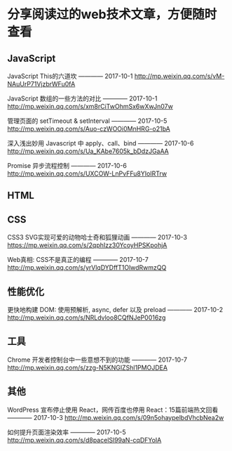 # 分享阅读过的web技术文章，方便随时查看

## JavaScript

JavaScript This的六道坎   ———— 2017-10-1 
http://mp.weixin.qq.com/s/vM-NAuUrP71VjzbrWFu0fA

JavaScript 数组的一些方法的对比  ———— 2017-10-1 
http://mp.weixin.qq.com/s/xm8rCiTwOhmSx6wXwJn07w

管理页面的 setTimeout & setInterval ———— 2017-10-5 
http://mp.weixin.qq.com/s/Auo-czWOOi0MnHRG-o21bA

深入浅出妙用 Javascript 中 apply、call、bind ———— 2017-10-6 
http://mp.weixin.qq.com/s/Ua_KAbe7605k_bDdzJGaAA

Promise 异步流程控制 ———— 2017-10-6 
http://mp.weixin.qq.com/s/UXCOW-LnPvFFu8YIoIRTrw

## HTML

## CSS

CSS3 SVG实现可爱的动物哈士奇和狐狸动画  ———— 2017-10-3 
https://mp.weixin.qq.com/s/2qphIzz30YcoyHPSKpohjA

Web真相: CSS不是真正的编程  ———— 2017-10-7 
http://mp.weixin.qq.com/s/yrVlqDYDffT1OlwdRwmzQQ

## 性能优化

更快地构建 DOM: 使用预解析, async, defer 以及 preload  ———— 2017-10-2 
http://mp.weixin.qq.com/s/NRLdvloo8CQfNJeP0016zg


## 工具

Chrome 开发者控制台中一些意想不到的功能   ———— 2017-10-7 
http://mp.weixin.qq.com/s/zzg-N5KNGIZShl1PMOJDEA

## 其他

WordPress 宣布停止使用 React，网传百度也停用 React：15篇前端热文回看  ———— 2017-10-3 
http://mp.weixin.qq.com/s/09n5ohaypelbdVhcbNea2w

如何提升页面渲染效率 ———— 2017-10-5 
http://mp.weixin.qq.com/s/d8pacelSl99aN-cqDFYoIA